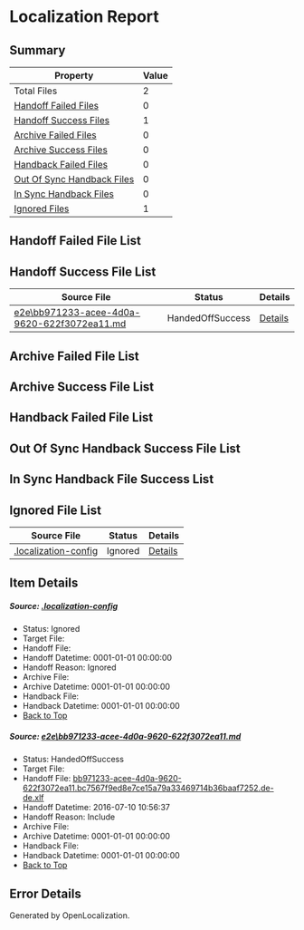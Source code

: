# <a name='report-top'></a> Localization Report

## Summary
 Property | Value 
 -------- | ----- 
 Total Files | 2
[ Handoff Failed Files ](#handoff-failed-list)| 0
[ Handoff Success Files ](#handoff-success-list)| 1
[ Archive Failed Files ](#archive-failed-list)| 0
[ Archive Success Files ](#archive-success-list)| 0
[ Handback Failed Files ](#handback-failed-list)| 0
[ Out Of Sync Handback Files ](#outofsync-handback-success-list)| 0
[ In Sync Handback Files ](#insync-handback-success-list)| 0
[ Ignored Files ](#ignored-list)| 1

## <a name='handoff-failed-list'></a> Handoff Failed File List

## <a name='handoff-success-list'></a> Handoff Success File List
 Source File | Status | Details 
 ----------- | ------ | ------- 
 [e2e\bb971233-acee-4d0a-9620-622f3072ea11.md](https://github.com/OpenLocalizationTestOrg/oltest/blob/b5e6c193453dac13136d36c1423714df73c97b43/e2e/bb971233-acee-4d0a-9620-622f3072ea11.md) | HandedOffSuccess | [Details](#041c08a1df6dda1e3f4fbd4e7777d1d35dc0306f1)

## <a name='archive-failed-list'></a> Archive Failed File List

## <a name='archive-success-list'></a> Archive Success File List

## <a name='handback-failed-list'></a> Handback Failed File List

## <a name='outofsync-handback-success-list'></a> Out Of Sync Handback Success File List

## <a name='insync-handback-success-list'></a> In Sync Handback File Success List

## <a name='ignored-list'></a> Ignored File List
 Source File | Status | Details 
 ----------- | ------ | ------- 
 [.localization-config](https://github.com/OpenLocalizationTestOrg/oltest/blob/b5e6c193453dac13136d36c1423714df73c97b43/.localization-config) | Ignored | [Details](#3d4f252ac210baf56311d7e97dcc2db10974dbd20)

## Item Details
##### <a name='3d4f252ac210baf56311d7e97dcc2db10974dbd20'></a> Source: [.localization-config](https://github.com/OpenLocalizationTestOrg/oltest/blob/b5e6c193453dac13136d36c1423714df73c97b43/.localization-config)
* Status: Ignored
* Target File: 
* Handoff File: 
* Handoff Datetime: 0001-01-01 00:00:00
* Handoff Reason: Ignored
* Archive File: 
* Archive Datetime: 0001-01-01 00:00:00
* Handback File: 
* Handback Datetime: 0001-01-01 00:00:00
* [Back to Top](#report-top)

##### <a name='041c08a1df6dda1e3f4fbd4e7777d1d35dc0306f1'></a> Source: [e2e\bb971233-acee-4d0a-9620-622f3072ea11.md](https://github.com/OpenLocalizationTestOrg/oltest/blob/b5e6c193453dac13136d36c1423714df73c97b43/e2e/bb971233-acee-4d0a-9620-622f3072ea11.md)
* Status: HandedOffSuccess
* Target File: 
* Handoff File: [bb971233-acee-4d0a-9620-622f3072ea11.bc7567f9ed8e7ce15a79a33469714b36baaf7252.de-de.xlf](https://github.com/OpenLocalizationTestOrg/olhandoff-e2e/blob/d0851278277e880fb785f657591ec412d5dad1c0/ol-handoff/OpenLocalizationTestOrg/oltest-dede-fly/ci/ht/bb971233-acee-4d0a-9620-622f3072ea11.bc7567f9ed8e7ce15a79a33469714b36baaf7252.de-de.xlf)
* Handoff Datetime: 2016-07-10 10:56:37
* Handoff Reason: Include
* Archive File: 
* Archive Datetime: 0001-01-01 00:00:00
* Handback File: 
* Handback Datetime: 0001-01-01 00:00:00
* [Back to Top](#report-top)


## Error Details

Generated by OpenLocalization.
